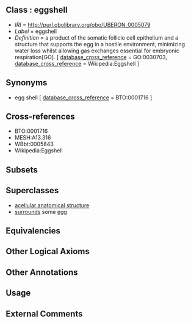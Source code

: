 
## Class : eggshell

 * *IRI* = http://purl.obolibrary.org/obo/UBERON_0005079
 * *Label* = eggshell
 * *Definition* = a product of the somatic follicle cell epithelium and a structure that supports the egg in a hostile environment, minimizing water loss whilst allowing gas exchanges essential for embryonic respiration[GO]. [ [database_cross_reference](../../ef/oboInOwl#hasDbXref.md) = GO:0030703, [database_cross_reference](../../ef/oboInOwl#hasDbXref.md) = Wikipedia:Eggshell ]

## Synonyms

 * egg shell [ [database_cross_reference](../../ef/oboInOwl#hasDbXref.md) = BTO:0001716 ]

## Cross-references

 * BTO:0001716
 * MESH:A13.316
 * WBbt:0005843
 * Wikipedia:Eggshell

## Subsets


## Superclasses

 * [acellular anatomical structure](../../UBERON/76/UBERON_0000476.md)
 * [surrounds](../../RO/21/RO_0002221.md) some [egg](../../UBERON/79/UBERON_0007379.md)

## Equivalencies


## Other Logical Axioms


## Other Annotations


## Usage


## External Comments

